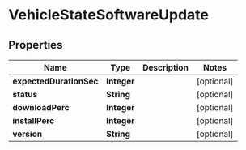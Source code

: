 
# VehicleStateSoftwareUpdate

## Properties
Name | Type | Description | Notes
------------ | ------------- | ------------- | -------------
**expectedDurationSec** | **Integer** |  |  [optional]
**status** | **String** |  |  [optional]
**downloadPerc** | **Integer** |  |  [optional]
**installPerc** | **Integer** |  |  [optional]
**version** | **String** |  |  [optional]



